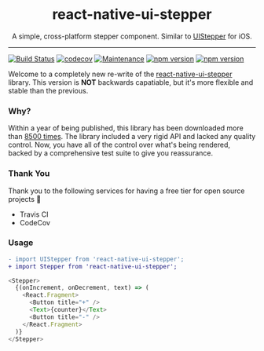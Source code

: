 <div align="center">
<h1>react-native-ui-stepper</h1>

<p>A simple, cross-platform stepper component. Similar to <a href="https://developer.apple.com/documentation/uikit/uistepper">UIStepper</a> for iOS.</p>
</div>

<hr />

[![Build Status](https://travis-ci.org/hannigand/react-native-ui-stepper.svg?branch=master)](https://travis-ci.org/hannigand/react-native-ui-stepper) [![codecov](https://codecov.io/gh/hannigand/react-native-ui-stepper/branch/master/graph/badge.svg)](https://codecov.io/gh/hannigand/react-native-ui-stepper) [![Maintenance](https://img.shields.io/badge/Maintained%3F-yes-green.svg)](https://github.com/hannigand/react-native-ui-stepper/graphs/commit-activity) [![npm version](https://img.shields.io/npm/v/react-native-ui-stepper.svg)](https://www.npmjs.com/package/react-native-ui-stepper) [![npm version](https://img.shields.io/npm/dt/react-native-ui-stepper.svg)](https://img.shields.io/npm/dt/react-native-ui-stepper.svg)

Welcome to a completely new re-write of the [react-native-ui-stepper](https://github.com/hannigand/react-native-ui-stepper) library. This version is **NOT** backwards capatiable, but it's more flexible and stable than the previous.

### Why?

Within a year of being published, this library has been downloaded more than [8500 times](https://npm-stat.com/charts.html?package=react-native-ui-stepper). The library included a very rigid API and lacked any quality control. Now, you have all of the control over what's being rendered, backed by a comprehensive test suite to give you reassurance.

### Thank You

Thank you to the following services for having a free tier for open source projects 👏

- Travis CI
- CodeCov

### Usage

```diff
- import UIStepper from 'react-native-ui-stepper';
+ import Stepper from 'react-native-ui-stepper';
```

```javascript
<Stepper>
  {(onIncrement, onDecrement, text) => (
    <React.Fragment>
      <Button title="+" />
      <Text>{counter}</Text>
      <Button title="-" />
    </React.Fragment>
  )}
</Stepper>
```
